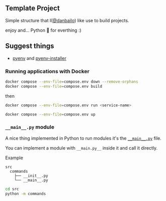 ## Template Project

Simple structure that I([@danbailo](https://github.com/danbailo)) like use to build projects.

enjoy and... Python 🐍 for everthing :)

## Suggest things

- [pyenv](https://github.com/pyenv/pyenv) and [pyenv-installer](https://github.com/pyenv/pyenv-installer)

### Running applications with Docker

```bash
docker compose --env-file=compose.env down --remove-orphans
docker compose --env-file=compose.env build
```

then

```bash
docker compose --env-file=compose.env run <service-name>
```

```bash
docker compose --env-file=compose.env up
```

### `__main__.py` module

A nice thing implemented in Python to run modules it's the [`__main__.py`](https://docs.python.org/3/library/__main__.html#main-py-in-python-packages) file.

You can implement a module with `__main.py__` inside it and call it directly.

Example

```
src
  commands
    ├── __init__.py
    └── __main__.py
```


```bash
cd src
python -m commands
```